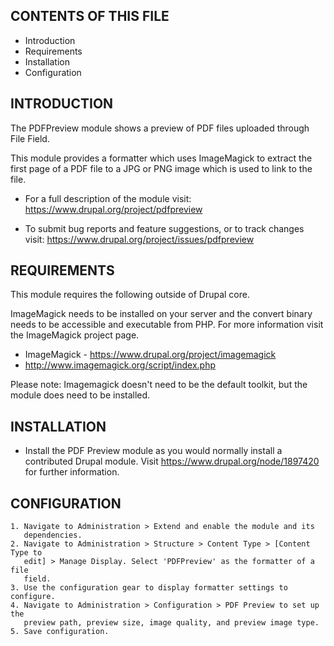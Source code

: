 CONTENTS OF THIS FILE
---------------------

 * Introduction
 * Requirements
 * Installation
 * Configuration


INTRODUCTION
------------

The PDFPreview module shows a preview of PDF files uploaded through File Field.

This module provides a formatter which uses ImageMagick to extract the first
page of a PDF file to a JPG or PNG image which is used to link to the file.

 * For a full description of the module visit:
   https://www.drupal.org/project/pdfpreview

 * To submit bug reports and feature suggestions, or to track changes visit:
   https://www.drupal.org/project/issues/pdfpreview


REQUIREMENTS
------------

This module requires the following outside of Drupal core.

ImageMagick needs to be installed on your server and the convert binary needs to
be accessible and executable from PHP. For more information visit the
ImageMagick project page.

 * ImageMagick - https://www.drupal.org/project/imagemagick
 * http://www.imagemagick.org/script/index.php

Please note:  Imagemagick doesn't need to be the default toolkit, but the module
does need to be installed.


INSTALLATION
------------

 * Install the PDF Preview module as you would normally install a contributed
   Drupal module. Visit https://www.drupal.org/node/1897420 for further
   information.


CONFIGURATION
-------------

    1. Navigate to Administration > Extend and enable the module and its
       dependencies.
    2. Navigate to Administration > Structure > Content Type > [Content Type to
       edit] > Manage Display. Select 'PDFPreview' as the formatter of a file
       field.
    3. Use the configuration gear to display formatter settings to configure.
    4. Navigate to Administration > Configuration > PDF Preview to set up the
       preview path, preview size, image quality, and preview image type.
    5. Save configuration.
